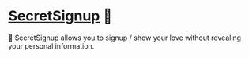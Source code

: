 # [SecretSignup] 🤫

🤫 SecretSignup allows you to signup / show your love without revealing your personal
information.

[SecretSignup]: https://secretsignup.playform.cloud
